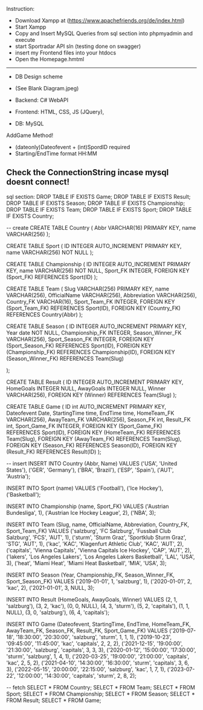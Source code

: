Instruction:
- Download Xampp at (https://www.apachefriends.org/de/index.html)
- Start Xampp
- Copy and Insert MySQL Queries from sql section into phpmyadmin and execute
- start Sportradar API sln (testing done on swagger)
- insert my Frontend files into your htdocs
- Open the Homepage.hmtml
------------------------------------------------------
- DB Design scheme
- (See Blank Diagram.jpeg)

- Backend: C# WebAPI
- Frontend: HTML, CSS, JS (JQuery),
- DB: MySQL

AddGame Method!
- (dateonly)Dateofevent + (int)SpordID required
- Starting/EndTime format HH:MM

Check the ConnectionString incase mysql doesnt connect!
-------------------------------------------------------------------
sql section:
DROP TABLE IF EXISTS Game;
DROP TABLE IF EXISTS Result;
DROP TABLE IF EXISTS Season;
DROP TABLE IF EXISTS Championship;
DROP TABLE IF EXISTS Team;
DROP TABLE IF EXISTS Sport;
DROP TABLE IF EXISTS Country;

-- create
CREATE TABLE Country (
  Abbr VARCHAR(16) PRIMARY KEY,
  name VARCHAR(256)
);

CREATE TABLE Sport (
  ID INTEGER AUTO_INCREMENT PRIMARY KEY,
  name VARCHAR(256) NOT NULL
);

CREATE TABLE Championship (
  ID INTEGER AUTO_INCREMENT PRIMARY KEY,
  name VARCHAR(256) NOT NULL,
  Sport_FK INTEGER,
  FOREIGN KEY (Sport_FK) REFERENCES Sport(ID)
);

CREATE TABLE Team (
  Slug VARCHAR(256) PRIMARY KEY,
  name VARCHAR(256),
  OfficialName VARCHAR(256),
  Abbreviation VARCHAR(256),
  Country_FK VARCHAR(16),
  Sport_Team_FK INTEGER,
  FOREIGN KEY (Sport_Team_FK) REFERENCES Sport(ID),
  FOREIGN KEY (Country_FK) REFERENCES Country(Abbr)
);

CREATE TABLE Season (
  ID INTEGER AUTO_INCREMENT PRIMARY KEY,
  Year date NOT NULL,
  Championship_FK INTEGER,
  Season_Winner_FK VARCHAR(256),
  Sport_Season_FK INTEGER,
  FOREIGN KEY (Sport_Season_FK) REFERENCES Sport(ID),
  FOREIGN KEY (Championship_FK) REFERENCES Championship(ID),
  FOREIGN KEY (Season_Winner_FK) REFERENCES Team(Slug)

);

CREATE TABLE Result (
  ID INTEGER AUTO_INCREMENT PRIMARY KEY,
  HomeGoals INTEGER NULL,
  AwayGoals INTEGER NULL,
  Winner VARCHAR(256),
  FOREIGN KEY (Winner) REFERENCES Team(Slug)
);
 

CREATE TABLE Game (
  ID int AUTO_INCREMENT PRIMARY KEY,
  Dateofevent Date,
  StartingTime time, 
  EndTime time, 
  HomeTeam_FK VARCHAR(256),
  AwayTeam_FK VARCHAR(256),
  Season_FK int,
  Result_FK int,
  Sport_Game_FK INTEGER,
  FOREIGN KEY (Sport_Game_FK) REFERENCES Sport(ID),
  FOREIGN KEY (HomeTeam_FK) REFERENCES Team(Slug),
  FOREIGN KEY (AwayTeam_FK) REFERENCES Team(Slug),
  FOREIGN KEY (Season_FK) REFERENCES Season(ID),
  FOREIGN KEY (Result_FK) REFERENCES Result(ID)
);


-- insert
INSERT INTO Country (Abbr, Name) VALUES 
('USA', 'United States'),
('GER', 'Germany'),
('BRA', 'Brazil'),
('ESP', 'Spain'),
('AUT', 'Austria'); 


INSERT INTO Sport (name) VALUES
('Football'),
('Ice Hockey'),
('Basketball');

INSERT INTO Championship (name, Sport_FK) VALUES
('Austrian Bundesliga', 1),
('Austrian Ice Hockey League', 2),
('NBA', 3);

INSERT INTO Team (Slug, name, OfficialName, Abbreviation, Country_FK, Sport_Team_FK) VALUES
('salzburg', 'FC Salzburg', 'Fussball Club Salzburg', 'FCS', 'AUT', 1),
('sturm', 'Sturm Graz', 'Sportklub Sturm Graz', 'STG', 'AUT', 1),
('kac', 'KAC', 'Klagenfurt Athletic Club', 'KAC', 'AUT', 2),
('capitals', 'Vienna Capitals', 'Vienna Capitals Ice Hockey', 'CAP', 'AUT', 2),
('lakers', 'Los Angeles Lakers', 'Los Angeles Lakers Basketball', 'LAL', 'USA', 3),
('heat', 'Miami Heat', 'Miami Heat Basketball', 'MIA', 'USA', 3);

INSERT INTO Season (Year, Championship_FK, Season_Winner_FK, Sport_Season_FK) VALUES
('2019-01-01', 1, 'salzburg', 1),
('2020-01-01', 2, 'kac', 2),
('2021-01-01', 3, NULL, 3);

INSERT INTO Result (HomeGoals, AwayGoals, Winner) VALUES
(2, 1, 'salzburg'),
(3, 2, 'kac'),
(0, 0, NULL),
(4, 3, 'sturm'),
(5, 2, 'capitals'),
(1, 1, NULL),
(3, 0, 'salzburg'),
(6, 4, 'capitals');


INSERT INTO Game (Dateofevent, StartingTime, EndTime, HomeTeam_FK, AwayTeam_FK, Season_FK, Result_FK, Sport_Game_FK) VALUES
('2019-07-18', '18:30:00', '20:30:00', 'salzburg', 'sturm', 1, 1, 1),
('2019-10-23', '09:45:00', '11:45:00', 'kac', 'capitals', 2, 2, 2),
('2021-12-15', '19:00:00', '21:30:00', 'salzburg', 'capitals', 3, 3, 3),
('2020-01-12', '15:00:00', '17:30:00', 'sturm', 'salzburg', 1, 4, 1),
('2020-03-25', '19:00:00', '21:00:00', 'capitals', 'kac', 2, 5, 2),
('2021-04-10', '14:30:00', '16:30:00', 'sturm', 'capitals', 3, 6, 3),
('2022-05-15', '20:00:00', '22:15:00', 'salzburg', 'kac', 1, 7, 1),
('2023-07-22', '12:00:00', '14:30:00', 'capitals', 'sturm', 2, 8, 2);


-- fetch 
SELECT * FROM Country;
SELECT * FROM Team;
SELECT * FROM Sport;
SELECT * FROM Championship;
SELECT * FROM Season;
SELECT * FROM Result;
SELECT * FROM Game;
